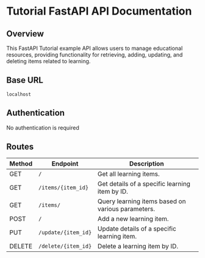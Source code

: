 # Tutorial FastAPI API Documentation

## Overview

This FastAPI Tutorial example API allows users to manage educational resources, providing functionality for retrieving, adding, updating, and deleting items related to learning.

## Base URL

`localhost`

## Authentication

No authentication is required

## Routes

| Method | Endpoint                | Description                                      |
|--------|-------------------------|--------------------------------------------------|
| GET    | `/`                     | Get all learning items.                          |
| GET    | `/items/{item_id}`      | Get details of a specific learning item by ID.   |
| GET    | `/items/`               | Query learning items based on various parameters.|
| POST   | `/`                     | Add a new learning item.                         |
| PUT    | `/update/{item_id}`     | Update details of a specific learning item.      |
| DELETE | `/delete/{item_id}`     | Delete a learning item by ID.                    |
